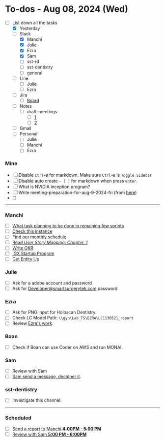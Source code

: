 # To-dos - Aug 08, 2024 (Wed)
- [ ] List down all the tasks
  - [x] Yesterday
  - [ ] Slack
    - [x] Manchi
    - [x] Julie
    - [x] Ezra
    - [x] Sam
    - [ ] sst-rd
    - [ ] sst-dentistry
    - [ ] general
  - [ ] Line
    - [ ] Julie
    - [ ] Ezra
  - [ ] Jira
    - [ ] [Board](https://smartsurgerytek.atlassian.net/jira/software/projects/MSA/boards/12)
  - [ ] Notes
    - [ ] draft-meetings
      - [ ] [1](../draft/sprint-32-meeting-1.md)
      - [ ] [2](../draft/sprint-32-meeting-2.md)
  - [ ] Gmail
  - [ ] Personal
    - [ ] Julie
    - [ ] Manchi
    - [ ] Ezra
### Mine
- [ ] Disable `Ctrl+B` for markdown. Make sure `Ctrl+B` is `Toggle Sidebar`
- [ ] Disable auto create `- [ ]` for markdown when press `enter`.
- [ ] What is NVIDIA inception program?
- [ ] Write meeting-preparation-for-aug-9-2024-fri (from [here](https://smart-surgery-tek.slack.com/archives/C06MG9CDTGU/p1722997878070459))
- [ ]
- ---
### Manchi
- [ ] [What task planning to be done in remaining few sprints](https://smart-surgery-tek.slack.com/archives/C06MG9CDTGU/p1722997844267119)
- [ ] [Check this instance](https://smart-surgery-tek.slack.com/archives/C06MG9CDTGU/p1722847189985619?thread_ts=1722828897.624279&cid=C06MG9CDTGU)
- [ ] [Find our monthly schedule]()
- [ ] [Read _User Story Mapping_: _Chapter. 1_]()
- [ ] [Write OKR](https://smartsurgerytek.atlassian.net/jira/software/projects/OKR/pages)
- [ ] [IGX Startup Program]()
- [ ] [Get Entity Up]()

### Julie
- [ ] Ask for a adobe account and password
- [ ] Ask for Developer@smartsurgerytek.com password
  
### Ezra
- [ ] Ask for PNG input for Holoscan Dentistry.
- [ ] Check LC Model Path: `\\gyn\Lab_TS\EZRA\LC1130521_report`
- [ ] Review [Ezra's work](https://smart-surgery-tek.slack.com/archives/C06MG9CDTGU/p1723025799282429).
### Boan
- [ ] Check if Boan can use Coder on AWS and run MONAI.
### Sam
- [ ] Review with Sam
- [ ] [Sam send a message, decipher it](doc-00000.md).

### sst-dentistry
- [ ] Investigate this channel.
---
### Scheduled
- [ ] [Send a report to Manchi **4:00PM - 5:00 PM**](./data/todo-00000.json)
- [ ] [Review with Sam **5:00 PM - 6:00PM**](./data/todo-00002.json)